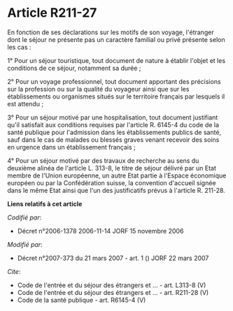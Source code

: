 # Article R211-27

En fonction de ses déclarations sur les motifs de son voyage, l'étranger dont le séjour ne présente pas un caractère familial
ou privé présente selon les cas : 

1° Pour un séjour touristique, tout document de nature à établir l'objet et les conditions de ce séjour, notamment sa
durée ; 

2° Pour un voyage professionnel, tout document apportant des précisions sur la profession ou sur la qualité du voyageur ainsi
que sur les établissements ou organismes situés sur le territoire français par lesquels il est attendu ; 

3° Pour un séjour motivé par une hospitalisation, tout document justifiant qu'il satisfait aux conditions requises par
l'article R. 6145-4 du code de la santé publique pour l'admission dans les établissements publics de santé, sauf dans le cas
de malades ou blessés graves venant recevoir des soins en urgence dans un établissement français ; 

4° Pour un séjour motivé par des travaux de recherche au sens du deuxième alinéa de l'article L. 313-8, le titre de séjour
délivré par un Etat membre de l'Union européenne, un autre Etat partie à l'Espace économique européen ou par la Confédération
suisse, la convention d'accueil signée dans le même Etat ainsi que l'un des justificatifs prévus à l'article R. 211-28.

**Liens relatifs à cet article**

_Codifié par_:

  - Décret n°2006-1378 2006-11-14 JORF 15 novembre 2006

_Modifié par_:

  - Décret n°2007-373 du 21 mars 2007 - art. 1 () JORF 22 mars 2007

_Cite_:

  - Code de l'entrée et du séjour des étrangers et ... - art. L313-8 (V)
  - Code de l'entrée et du séjour des étrangers et ... - art. R211-28 (V)
  - Code de la santé publique - art. R6145-4 (V)

